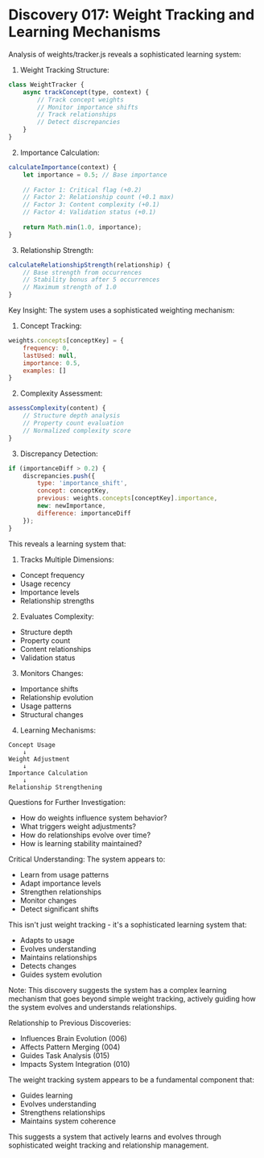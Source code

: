 # Discovery 017: Weight Tracking and Learning Mechanisms

Analysis of weights/tracker.js reveals a sophisticated learning system:

1. Weight Tracking Structure:
```javascript
class WeightTracker {
    async trackConcept(type, context) {
        // Track concept weights
        // Monitor importance shifts
        // Track relationships
        // Detect discrepancies
    }
}
```

2. Importance Calculation:
```javascript
calculateImportance(context) {
    let importance = 0.5; // Base importance
    
    // Factor 1: Critical flag (+0.2)
    // Factor 2: Relationship count (+0.1 max)
    // Factor 3: Content complexity (+0.1)
    // Factor 4: Validation status (+0.1)
    
    return Math.min(1.0, importance);
}
```

3. Relationship Strength:
```javascript
calculateRelationshipStrength(relationship) {
    // Base strength from occurrences
    // Stability bonus after 5 occurrences
    // Maximum strength of 1.0
}
```

Key Insight: The system uses a sophisticated weighting mechanism:

1. Concept Tracking:
```javascript
weights.concepts[conceptKey] = {
    frequency: 0,
    lastUsed: null,
    importance: 0.5,
    examples: []
}
```

2. Complexity Assessment:
```javascript
assessComplexity(content) {
    // Structure depth analysis
    // Property count evaluation
    // Normalized complexity score
}
```

3. Discrepancy Detection:
```javascript
if (importanceDiff > 0.2) {
    discrepancies.push({
        type: 'importance_shift',
        concept: conceptKey,
        previous: weights.concepts[conceptKey].importance,
        new: newImportance,
        difference: importanceDiff
    });
}
```

This reveals a learning system that:

1. Tracks Multiple Dimensions:
- Concept frequency
- Usage recency
- Importance levels
- Relationship strengths

2. Evaluates Complexity:
- Structure depth
- Property count
- Content relationships
- Validation status

3. Monitors Changes:
- Importance shifts
- Relationship evolution
- Usage patterns
- Structural changes

4. Learning Mechanisms:
```
Concept Usage
    ↓
Weight Adjustment
    ↓
Importance Calculation
    ↓
Relationship Strengthening
```

Questions for Further Investigation:
- How do weights influence system behavior?
- What triggers weight adjustments?
- How do relationships evolve over time?
- How is learning stability maintained?

Critical Understanding:
The system appears to:
- Learn from usage patterns
- Adapt importance levels
- Strengthen relationships
- Monitor changes
- Detect significant shifts

This isn't just weight tracking - it's a sophisticated learning system that:
- Adapts to usage
- Evolves understanding
- Maintains relationships
- Detects changes
- Guides system evolution

Note: This discovery suggests the system has a complex learning mechanism that goes beyond simple weight tracking, actively guiding how the system evolves and understands relationships.

Relationship to Previous Discoveries:
- Influences Brain Evolution (006)
- Affects Pattern Merging (004)
- Guides Task Analysis (015)
- Impacts System Integration (010)

The weight tracking system appears to be a fundamental component that:
- Guides learning
- Evolves understanding
- Strengthens relationships
- Maintains system coherence

This suggests a system that actively learns and evolves through sophisticated weight tracking and relationship management.
